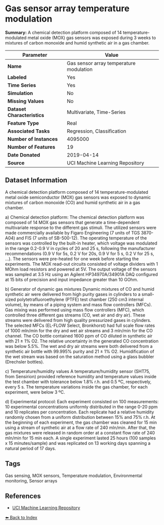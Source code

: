 # Gas sensor array temperature modulation

**Summary:** A chemical detection platform composed of 14 temperature-modulated metal oxide (MOX) gas sensors was exposed during 3 weeks to mixtures of carbon monoxide and humid synthetic air in a gas chamber.

| Parameter | Value |
| --- | --- |
| **Name** | Gas sensor array temperature modulation |
| **Labeled** | Yes |
| **Time Series** | Yes |
| **Simulation** | No |
| **Missing Values** | No |
| **Dataset Characteristics** | Multivariate, Time-Series |
| **Feature Type** | Real |
| **Associated Tasks** | Regression, Classification |
| **Number of Instances** | 4095000 |
| **Number of Features** | 19 |
| **Date Donated** | 2019-04-14 |
| **Source** | UCI Machine Learning Repository |

## Dataset Information

A chemical detection platform composed of 14 temperature-modulated metal oxide semiconductor (MOX) gas sensors was exposed to dynamic mixtures of carbon monoxide (CO) and humid synthetic air in a gas chamber. 

a) Chemical detection platform: 
The chemical detection platform was composed of 14 MOX gas sensors that generate a time-dependent multivariate response to the different gas stimuli. The utilized sensors were made commercially available by Figaro Engineering (7 units of TGS 3870-A04) and FIS (7 units of SB-500-12). The operating temperature of the sensors was controlled by the built-in heater, which voltage was modulated in the range 0.2-0.9 V in cycles of 20 and 25 s, following the manufacturer recommendations (0.9 V for 5s, 0.2 V for 20s, 0.9 V for 5 s, 0.2 V for 25 s, ...). The sensors were pre-heated for one week before starting the experiments. The MOX read-out circuits consisted of voltage dividers with 1 MOhm load resistors and powered at 5V. The output voltage of the sensors was sampled at 3.5 Hz using an Agilent HP34970A/34901A DAQ configured at 15 bits of precision and input impedance greater than 10 GOhm.

b) Generator of dynamic gas mixtures
Dynamic mixtures of CO and humid synthetic air were delivered from high purity gases in cylinders to a small-sized polytetrafluoroethylene (PTFE) test chamber (250 cm3 internal volume), by means of a piping system and mass flow controllers (MFCs). Gas mixing was performed using mass flow controllers (MFC), which controlled three different gas streams (CO, wet air and dry air). These streams were delivered from high quality pressurized gases in cylinders. The selected MFCs (EL-FLOW Select, Bronkhorst) had full scale flow rates of 1000 mln/min for the dry and wet air streams and 3 mln/min for the CO channel. The CO bottle contained 1600 ppm of CO diluted in synthetic air with 21 ± 1% O2. The relative uncertainty in the generated CO concentration was below 5.5%. The wet and dry air streams were both delivered from a synthetic air bottle with 99.995% purity and 21 ± 1% O2. Humidification of the wet stream was based on the saturation method using a glass bubbler (Drechsler bottles).

c) Temperature/humidity values
A temperature/humidity sensor (SHT75, from Sensirion) provided reference humidity and temperature values inside the test chamber with tolerance below 1.8% r.h. and 0.5 ºC, respectively, every 5 s. The temperature variations inside the gas chamber, for each experiment, were below 3 ºC.

d) Experimental protocol: 
Each experiment consisted on 100 measurements: 10 experimental concentrations uniformly distributed in the range 0-20 ppm and 10 replicates per concentration. Each replicate had a relative humidity randomly chosen from a uniform distribution between 15% and 75% r.h. At the beginning of each experiment, the gas chamber was cleaned for 15 min using a stream of synthetic air at a flow rate of 240 mln/min. After that, the gas mixtures were released in random order at a constant flow rate of 240 mln/min for 15 min each. A single experiment lasted 25 hours (100 samples x 15 minutes/sample) and was replicated on 13 working days spanning a natural period of 17 days.

## Tags

Gas sensing, MOX sensors, Temperature modulation, Environmental monitoring, Sensor arrays

## References

- [UCI Machine Learning Repository](https://archive.ics.uci.edu/dataset/487/gas+sensor+array+temperature+modulation)

[⬅️ Back to Index](../README.md)
